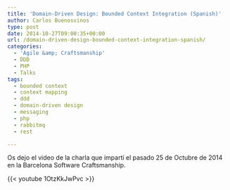```yaml
---
title: 'Domain-Driven Design: Bounded Context Integration (Spanish)'
author: Carlos Buenosvinos
type: post
date: 2014-10-27T09:00:35+00:00
url: /domain-driven-design-bounded-context-integration-spanish/
categories:
  - 'Agile &amp; Craftsmanship'
  - DDD
  - PHP
  - Talks
tags:
  - bounded context
  - context mapping
  - ddd
  - domain-driven design
  - messaging
  - php
  - rabbitmq
  - rest

---
```

Os dejo el video de la charla que impartí el pasado 25 de Octubre de 2014 en la Barcelona Software Craftsmanship.

<!--more-->

{{< youtube 1OtzKkJwPvc >}}